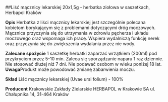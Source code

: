 ##Liść mącznicy lekarskiej 20x1,5g - herbatka ziołowa w saszetkach, Herbapol Kraków

**Opis** Herbatka z liści mącznicy lekarskiej jest szczególnie polecana kobietom borykającym się z problemami dotyczącymi dróg moczowych. Mącznica przyczynia się do utrzymania w zdrowiu pęcherza i układu moczowego oraz wspomaga ich pracę. Wspiera wydalniczą funkcję nerek oraz przyczynia się do zwiększenia wydalania przez nie wody.

**Zalecane spożycie** 1 saszetkę herbatki zaparzać wrzątkiem (200ml) pod przykryciem przez 5-10 min. Zaleca się sporządzanie naparu 1 raz dziennie. Nie stosować dłużej niż 7 dni. Nie podawać osobom w wieku poniżej 18 lat.
**Uwaga**Produkt może powodować zmianę zabarwienia moczu.

**Skład** Liść mącznicy lekarskiej (Uvae ursi folium) - 100%

**Producent** Krakowskie Zakłady Zielarskie HERBAPOL w Krakowie SA
ul. Chałupnika 14, 31-464 Kraków

